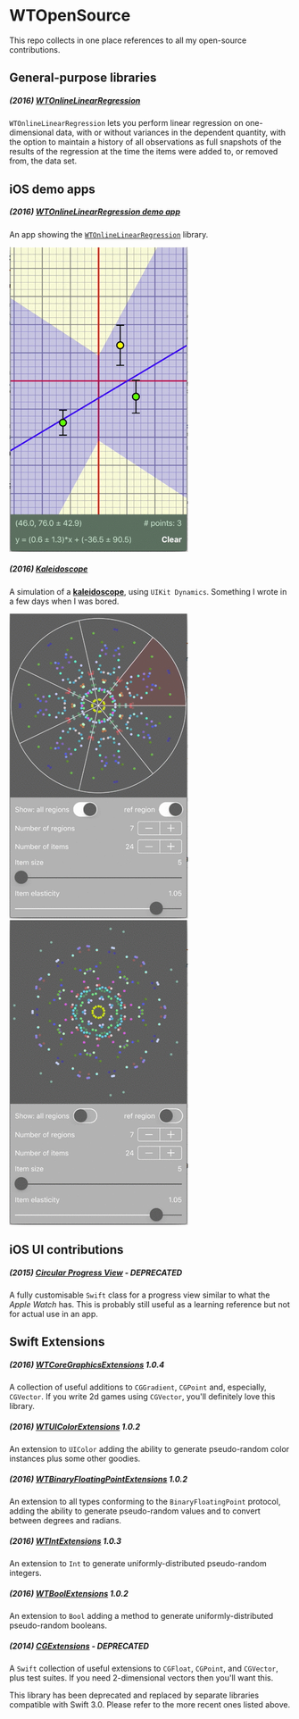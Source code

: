 # WTOpenSource
This repo collects in one place references to all my open-source contributions.

## General-purpose libraries

##### (2016) [WTOnlineLinearRegression](https://github.com/wltrup/Swift-WTOnlineLinearRegression)
`WTOnlineLinearRegression` lets you perform linear regression on one-dimensional data, with or without
variances in the dependent quantity, with the option to maintain a history of all observations as full
snapshots of the results of the regression at the time the items were added to, or removed from, the data set.

## iOS demo apps

##### (2016) [WTOnlineLinearRegression demo app](https://github.com/wltrup/iOS-Swift-WTOnlineLinearRegressionDemo)
An app showing the [`WTOnlineLinearRegression`](https://github.com/wltrup/Swift-WTOnlineLinearRegression) library.

![demo](https://github.com/wltrup/WTOpenSource/blob/master/LinRegDemo.gif)

##### (2016) [Kaleidoscope](https://github.com/wltrup/iOS-Swift-Kaleidoscope)
A simulation of a [**kaleidoscope**](https://en.wikipedia.org/wiki/Kaleidoscope), using `UIKit Dynamics`. Something I wrote in a few days when I was bored.

![demo 1](https://github.com/wltrup/WTOpenSource/blob/master/KalDemo1.gif)
![demo 2](https://github.com/wltrup/WTOpenSource/blob/master/KalDemo2.gif)

## iOS UI contributions

##### (2015) [Circular Progress View](https://github.com/wltrup/iOS-Swift-Circular-Progress-View) - **DEPRECATED**
A fully customisable `Swift` class for a progress view similar to what the _Apple Watch_ has.
This is probably still useful as a learning reference but not for actual use in an app.

## Swift Extensions

##### (2016) [WTCoreGraphicsExtensions](https://github.com/wltrup/Swift-WTCoreGraphicsExtensions) **1.0.4**
A collection of useful additions to `CGGradient`, `CGPoint` and, especially, `CGVector`. If you write 2d games
using `CGVector`, you'll definitely love this library.

##### (2016) [WTUIColorExtensions](https://github.com/wltrup/iOS-Swift-WTUIColorExtensions) **1.0.2**
An extension to `UIColor` adding the ability to generate pseudo-random color instances plus some other goodies.

##### (2016) [WTBinaryFloatingPointExtensions](https://github.com/wltrup/Swift-WTBinaryFloatingPointExtensions) **1.0.2**
An extension to all types conforming to the `BinaryFloatingPoint` protocol, adding the ability to generate pseudo-random values and to convert between degrees and radians.

##### (2016) [WTIntExtensions](https://github.com/wltrup/Swift-WTIntExtensions) **1.0.3**
An extension to `Int` to generate uniformly-distributed pseudo-random integers.

##### (2016) [WTBoolExtensions](https://github.com/wltrup/Swift-WTBoolExtensions) **1.0.2**
An extension to `Bool` adding a method to generate uniformly-distributed pseudo-random booleans.

##### (2014) [CGExtensions](https://github.com/wltrup/iOS-Swift-CGExtensions) - **DEPRECATED**
A `Swift` collection of useful extensions to `CGFloat`, `CGPoint`, and `CGVector`, plus test suites. If you need 2-dimensional vectors then you'll want this.

This library has been deprecated and replaced by separate libraries compatible with Swift 3.0. Please refer to the more recent ones listed above.
